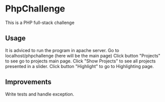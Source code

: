 # PhpChallenge

This is a PHP full-stack challenge

## Usage 

It is adviced to run the program in apache server.
Go to localhost/phpchallenge (here will be the main page)
Click button "Projects" to see go to projects main page.
      Click "Show Projects" to see all projects presented in a slider.
Click button "Highlight" to go to Highlighting page.

## Improvements 
Write tests and handle exception.
